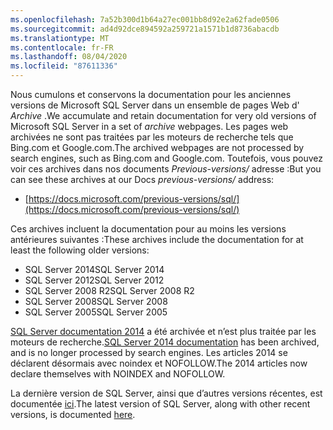 ```yaml
---
ms.openlocfilehash: 7a52b300d1b64a27ec001bb8d92e2a62fade0506
ms.sourcegitcommit: ad4d92dce894592a259721a1571b1d8736abacdb
ms.translationtype: MT
ms.contentlocale: fr-FR
ms.lasthandoff: 08/04/2020
ms.locfileid: "87611336"
---
```


<span data-ttu-id="a1682-101">Nous cumulons et conservons la documentation pour les anciennes versions de Microsoft SQL Server dans un ensemble de pages Web d' _Archive_ .</span><span class="sxs-lookup"><span data-stu-id="a1682-101">We accumulate and retain documentation for very old versions of Microsoft SQL Server in a set of _archive_ webpages.</span></span> <span data-ttu-id="a1682-102">Les pages web archivées ne sont pas traitées par les moteurs de recherche tels que Bing.com et Google.com.</span><span class="sxs-lookup"><span data-stu-id="a1682-102">The archived webpages are not processed by search engines, such as Bing.com and Google.com.</span></span> <span data-ttu-id="a1682-103">Toutefois, vous pouvez voir ces archives dans nos documents _Previous-versions/_ adresse :</span><span class="sxs-lookup"><span data-stu-id="a1682-103">But you can see these archives at our Docs _previous-versions/_ address:</span></span>

- [https://docs.microsoft.com/previous-versions/sql/](https://docs.microsoft.com/previous-versions/sql/)

<span data-ttu-id="a1682-104">Ces archives incluent la documentation pour au moins les versions antérieures suivantes :</span><span class="sxs-lookup"><span data-stu-id="a1682-104">These archives include the documentation for at least the following older versions:</span></span>

- <span data-ttu-id="a1682-105">SQL Server 2014</span><span class="sxs-lookup"><span data-stu-id="a1682-105">SQL Server 2014</span></span>
- <span data-ttu-id="a1682-106">SQL Server 2012</span><span class="sxs-lookup"><span data-stu-id="a1682-106">SQL Server 2012</span></span>
- <span data-ttu-id="a1682-107">SQL Server 2008 R2</span><span class="sxs-lookup"><span data-stu-id="a1682-107">SQL Server 2008 R2</span></span>
- <span data-ttu-id="a1682-108">SQL Server 2008</span><span class="sxs-lookup"><span data-stu-id="a1682-108">SQL Server 2008</span></span>
- <span data-ttu-id="a1682-109">SQL Server 2005</span><span class="sxs-lookup"><span data-stu-id="a1682-109">SQL Server 2005</span></span>

<span data-ttu-id="a1682-110">[SQL Server documentation 2014](/previous-versions/sql/2014/index?view=sql-server-2014) a été archivée et n’est plus traitée par les moteurs de recherche.</span><span class="sxs-lookup"><span data-stu-id="a1682-110">[SQL Server 2014 documentation](/previous-versions/sql/2014/index?view=sql-server-2014) has been archived, and is no longer processed by search engines.</span></span> <span data-ttu-id="a1682-111">Les articles 2014 se déclarent désormais avec noindex et NOFOLLOW.</span><span class="sxs-lookup"><span data-stu-id="a1682-111">The 2014 articles now declare themselves with NOINDEX and NOFOLLOW.</span></span>

<span data-ttu-id="a1682-112">La dernière version de SQL Server, ainsi que d’autres versions récentes, est documentée [ici](https://docs.microsoft.com/sql/sql-server/index).</span><span class="sxs-lookup"><span data-stu-id="a1682-112">The latest version of SQL Server, along with other recent versions, is documented [here](https://docs.microsoft.com/sql/sql-server/index).</span></span>
